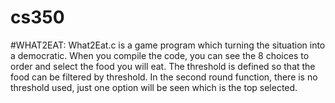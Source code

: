 # cs350

  #WHAT2EAT:
   What2Eat.c is a game program which turning the situation into a democratic. When you compile the code, you can see the 8 choices to order and select the food you will eat. 
 The threshold is defined so that the food can be filtered by threshold. In the second round function, there is no threshold used, just one option will be seen which is the top selected.
